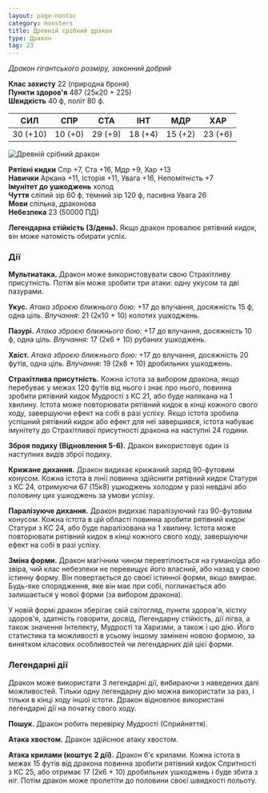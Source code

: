 ```yaml
---
layout: page-nontoc
category: monsters
title: Древній срібний дракон
type: Дракон
tag: 23
---
```


_Дракон гігантського розміру, законний добрий_

**Клас захисту** 22 (природна броня)    
**Пункти здоров'я** 487 (25к20 + 225)    
**Швидкість** 40 ф, політ 80 ф.

| СИЛ      | СПР     | СТА     | ІНТ     | МДР     | ХАР     |
| -------- | ------- | ------- | ------- | ------- | ------- |
| 30 (+10) | 10 (+0) | 29 (+9) | 18 (+4) | 15 (+2) | 23 (+6) |

![Древній срібний дракон](https://www.dndbeyond.com/avatars/thumbnails/30782/717/1000/1000/638061972842042783.png)

**Рятівні кидки** Спр +7, Ста +16, Мдр +9, Хар +13    
**Навички** Аркана +11, Історія +11, Увага +16, Непомітність +7    
**Імунітет до ушкоджень** холод    
**Чуття** сліпий зір 60 ф, темний зір 120 ф, пасивна Увага 26    
**Мови** спільна, драконова    
**Небезпека** 23 (50000 ПД)

**Легендарна стійкість (3/день).** Якщо дракон провалює рятівний кидок, він може натомість обирати успіх.

### Дії
**Мультиатака.** Дракон може використовувати свою Страхітливу присутність. Потім він може зробити три атаки: одну укусом та дві пазурами.    

**Укус.** _Атака зброєю ближнього бою:_ +17 до влучання, досяжність 15 ф, одна ціль. _Влучання:_ 21 (2к10 + 10) колотих ушкоджень.    

**Пазурі.** _Атака зброєю ближнього бою:_ +17 до влучання, досяжність 10 ф, одна ціль. _Влучання:_ 17 (2к6 + 10) рубаних ушкоджень.    

**Хвіст.** _Атака зброєю ближнього бою:_ +17 до влучання, досяжність 20 футів, одна ціль. _Влучання:_ 19 (2к8 + 10) дробильних ушкоджень.    

**Страхітлива присутність.** Кожна істота за вибором дракона, якщо перебуває у межах 120 футів від нього і знає про нього, повинна зробити рятівний кидок Мудрості з КС 21, або буде налякана на 1 хвилину. Істота може повторювати рятівний кидок в кінці кожного свого ходу, завершуючи ефект на собі в разі успіху. Якщо істота зробила успішний рятівний кидок або ефект для неї завершився, істота набуває імунітету до Страхітливої присутності дракона на наступні 24 години.    

**Зброя подиху (Відновлення 5-6).** Дракон використовує один із наступних видів зброї подиху.    

**Крижане дихання.** Дракон видихає крижаний заряд 90-футовим конусом. Кожна істота в лінії повинна здійснити рятівний кидок Статури з КС 24, отримуючи 67 (15к8) ушкоджень холодом у разі невдачі або половину цих ушкоджень за умови успіху.    

**Паралізуюче дихання.** Дракон видихає паралізуючий газ 90-футовим конусом. Кожна істота в цій області повинна зробити рятівний кидок Статури з КС 24, або буде паралізована на 1 хвилину. Істота може повторювати рятівний кидок в кінці кожного свого ходу, завершуючи ефект на собі в разі успіху.    

**Зміна форми.** Дракон магічним чином перевтілюється на гуманоїда або звіра, чий клас небезпеки не перевищує його власний, або назад у свою істинну форму. Він повертається до своєї істинної форми, якщо вмирає. Будь-яке спорядження, яке він має при собі, поглинається або залишається у нової форми (за вибором дракона).    

У новій формі дракон зберігає свій світогляд, пункти здоров'я, кістку здоров'я, здатність говорити, досвід, Легендарну стійкість, дії лігва, а також значення Інтелекту, Мудрості та Харизми, а також і цю дію. Його статистика та можливості в усьому іншому замінені новою формою, за винятком класових особливостей чи легендарних дій цієї форми.

### Легендарні дії
Дракон може використати 3 легендарні дії, вибираючи з наведених далі можливостей. Тільки одну легендарну дію можна використати за раз, і тільки в кінці ходу іншої істоти. Дракон відновлює використані легендарні дії на початку свого ходу.    

**Пошук.** Дракон робить перевірку Мудрості (Сприйняття).    

**Атака хвостом.** Дракон здійснює атаку хвостом.    

**Атака крилами (коштує 2 дії).** Дракон б'є крилами. Кожна істота в межах 15 футів від дракона повинна зробити рятівний кидок Спритності з КС 25, або отримає 17 (2к6 + 10) дробильних ушкоджень і буде збита з ніг. Потім дракон може пролетіти до половини своєї швидкості польоту. 
